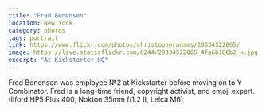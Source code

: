 ```yaml
---
title: "Fred Benenson"
location: New York
category: photos
tags: portrait
link: https://www.flickr.com/photos/christopheradams/29334522065/
image: https://live.staticflickr.com/8244/29334522065_4fa6b186b2_k.jpg
excerpt: "At Kickstarter HQ"
---
```


Fred Benenson was employee №2 at Kickstarter before moving on to Y Combinator.
Fred is a long-time friend, copyright activist, and emoji expert. (Ilford HP5
Plus 400, Nokton 35mm f/1.2 II, Leica M6)
